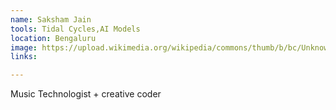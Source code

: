 ```yaml
---
name: Saksham Jain
tools: Tidal Cycles,AI Models
location: Bengaluru
image: https://upload.wikimedia.org/wikipedia/commons/thumb/b/bc/Unknown_person.jpg/925px-Unknown_person.jpg
links:

---
```


Music Technologist + creative coder
